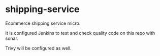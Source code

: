 # shipping-service

Ecommerce shipping service micro.

It is configured Jenkins to test and check quality code on this repo with sonar.

Trivy will be configured as well.

